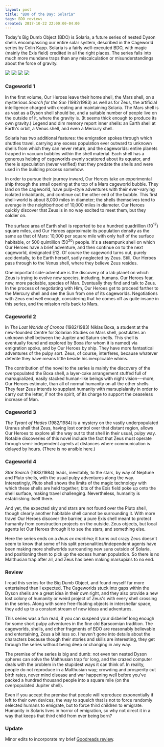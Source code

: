 ```yaml
---
layout: post
title: "BDO of the Day: Solaria"
tags: BDO reviews
created: 2017-10-22 22:00:00-04:00
---
```

Today's Big Dumb Object (BDO) is Solaria, a future series of nested Dyson shells encompassing our entire solar system, described in the Cageworld series by Colin Kapp.  Solaria is a fairly well-executed BDO, with magic (mainly the Exis field) credited in all the right places.  The series falls into much more mundane traps than any miscalculation or misunderstandings about the force of gravity.

<a href="https://www.amazon.com/Search-Sun-Cageworld-Colin-Kapp/dp/0879978589/ref=as_li_ss_il?ie=UTF8&linkCode=li2&tag=mcdema-20&linkId=60af101961b814fb97470eb785bbfd53" target="_blank"><img border="0" src="//ws-na.amazon-adsystem.com/widgets/q?_encoding=UTF8&ASIN=0879978589&Format=_SL160_&ID=AsinImage&MarketPlace=US&ServiceVersion=20070822&WS=1&tag=mcdema-20" ></a><img src="https://ir-na.amazon-adsystem.com/e/ir?t=mcdema-20&l=li2&o=1&a=0879978589" width="1" height="1" border="0" alt="" style="border:none !important; margin:0px !important;" /> <a href="https://www.amazon.com/Lost-Worlds-Cronus-Cageworld-2/dp/0879978856/ref=as_li_ss_il?_encoding=UTF8&qid=1508723951&sr=1-4&linkCode=li2&tag=mcdema-20&linkId=bca579b4ce08ec76fcf97c89a7c36bb2" target="_blank"><img border="0" src="//ws-na.amazon-adsystem.com/widgets/q?_encoding=UTF8&ASIN=0879978856&Format=_SL160_&ID=AsinImage&MarketPlace=US&ServiceVersion=20070822&WS=1&tag=mcdema-20" ></a><img src="https://ir-na.amazon-adsystem.com/e/ir?t=mcdema-20&l=li2&o=1&a=0879978856" width="1" height="1" border="0" alt="" style="border:none !important; margin:0px !important;" /> <a href="https://www.amazon.com/Tyrant-Hades-Cageworld-3/dp/0879979194/ref=as_li_ss_il?_encoding=UTF8&qid=1508723951&sr=1-5&linkCode=li2&tag=mcdema-20&linkId=50d324efd251af5a87e35d3a10b2a149" target="_blank"><img border="0" src="//ws-na.amazon-adsystem.com/widgets/q?_encoding=UTF8&ASIN=0879979194&Format=_SL160_&ID=AsinImage&MarketPlace=US&ServiceVersion=20070822&WS=1&tag=mcdema-20" ></a><img src="https://ir-na.amazon-adsystem.com/e/ir?t=mcdema-20&l=li2&o=1&a=0879979194" width="1" height="1" border="0" alt="" style="border:none !important; margin:0px !important;" /> <a href="https://www.amazon.com/Star-Search-Cageworld-Colin-Kapp/dp/0879979429/ref=as_li_ss_il?_encoding=UTF8&qid=1508723951&sr=1-3&linkCode=li2&tag=mcdema-20&linkId=4bc9832c8913c9e1b2ba4e9446500f80" target="_blank"><img border="0" src="//ws-na.amazon-adsystem.com/widgets/q?_encoding=UTF8&ASIN=0879979429&Format=_SL160_&ID=AsinImage&MarketPlace=US&ServiceVersion=20070822&WS=1&tag=mcdema-20" ></a><img src="https://ir-na.amazon-adsystem.com/e/ir?t=mcdema-20&l=li2&o=1&a=0879979429" width="1" height="1" border="0" alt="" style="border:none !important; margin:0px !important;" />

### Cageworld 1

In the first volume, Our Heroes leave their home shell, the Mars shell, on a mysterious *Search for the Sun* (1982/1983) as well as for Zeus, the artificial intelligence charged with creating and maintaining Solaria.  The Mars shell is as vast as a Dyson shell should be, and a suitable number of people live on the outside of it, where the gravity is.  (It seems thick enough to produce its own gravity.)  Legend and dim memory report inner shells: an Earth shell at Earth's orbit, a Venus shell, and even a Mercury shell.

Solaria has two additional features: the emigration spokes through which shuttles travel, carrying any excess population ever outward to unknown shells from which they can never return, and the cageworlds: entire planets trapped in vacuum bubbles within the shell material.  Each shell has a generous helping of cageworlds evenly scattered about its equator, and there is speculation (never verified) that they predate the shells and were used in the building process somehow.

In order to pursue their journey inward, Our Heroes take an experimental ship through the small opening at the top of a Mars cageworld bubble.  They land on the cageworld, have pulp-style adventures with their ever-varying isolated inhabitants, and continue out the other end of the bubble.  This first shell-world is about 8,000 miles in diameter; the shells themselves tend to average in the neighborhood of 10,000 miles in diameter.  Our Heroes quickly discover that Zeus is in no way excited to meet them, but they soldier on.

The surface area of Earth shell is reported to be a hundred quadrillion (10<sup>17</sup>) square miles, and Our Heroes approximate its population density as the same as that of Mars:  10,000 per square mile with only half of the surface habitable, or 500 quintillion (50<sup>20</sup>) people.  It's a steampunk shell on which Our Heroes have a brief adventure, and then continue on to the next cageworld, designated E12.  Of course the cageworld turns out, purely accidentally, to be Earth herself, sadly neglected by Zeus.  Still, Our Heroes pass through to the Venus shell, where they believe Zeus resides.

One important side-adventure is the discovery of a lab planet on which Zeus is trying to evolve new species, including, humans.  Our Heroes fear, new, more packable, species of Man.  Eventually they find and talk to Zeus.  In the process of negotiating with Him, Our Heroes get to proceed farther to the Mercury shell and see the Sun from one of its cageworlds.  Negotiations with Zeus end well enough, considering that he comes off as quite insane in this series, and the mission rolls back to Mars.

### Cageworld 2

In *The Lost Worlds of Cronos* (1982/1983) Niklas Boxa, a student at the new-founded Centre for Solarian Studies on Mars shell, postulates an unknown shell between the Jupiter and Saturn shells.  This shell is eventually found and explored by Boxa (for whom it is named) via emigration spoke, and by Our Heroes by ship.  They have more fantastical adventures of the pulpy sort.  Zeus, of course, interferes, because whatever détente they have means little beside his inexplicable whims.

The contribution of the novel to the series is mainly the discovery of the overpopulated the Boxa shell, a layer-cake arrangement stuffed full of marsupialized, easily stacked human-like beings with night vision---more, Our Heroes estimate, than all of normal humanity on all the other shells.  They fear Zeus intends to supplant humanity with marsupialanity in order to carry out the letter, if not the spirit, of its charge to support the ceaseless increase of Man.

### Cageworld 3

*The Tyrant of Hades* (1982/1984) is a mystery on the vastly underpopulated Uranus shell that Zeus, having lost control over that distant region, allows Our Heroes to explore all the way out to that shell in their usual, pulpy way.  Notable discoveries of this novel include the fact that Zeus must operate through semi-independent agents at distances where communication is delayed by hours.  (There is no ansible here.)

### Cageworld 4

*Star Search* (1983/1984) leads, inevitably, to the stars, by way of Neptune and Pluto shells, with the usual pulpy adventures along the way.  Interestingly, Pluto shell shows the limits of the magic technology with which these shells are held together; bits of the Exis field poke up onto the shell surface, making travel challenging.  Nevertheless, humanity is establishing itself there.

And yet, the expected sky and stars are not found over the Pluto shell, though clearly another habitable shell cannot be surrounding it.  With more travel Our Heroes discover the barrier, a pure Exis shell meant to protect humanity from construction projects on the outside.  Zeus objects, but local agents let Our Heroes through it to see the stars, and something else.

Here the series ends on a *deus ex machina*; it turns out crazy Zeus doesn't seem to know that some of his split personalities/independent agents have been making more shellworlds surrounding new suns outside of Solaria, and positioning them to pick up the excess human population.  So there is no Malthusian trap after all, and Zeus has been making marsupials to no end.

### Review

I read this series for the Big Dumb Object, and found myself far more entertained than I expected.  The Cageworlds stuck into gaps within the Dyson shells are a great idea in their own right, and they also provide a new lost colony of humanity or weird project of Zeus's with every shell crossing in the series.  Along with some free-floating objects in intershellar space, they add up to a constant stream of new ideas and adventures.

This series was a fun read, if you can suspend your disbelief long enough for some short pulpy adventures in the fine old Barsoomian tradition.  The cageworlds, shells, and other fragments of BDO are reasonably believable and entertaining, Zeus a bit less so.  I haven't gone into details about the characters because though their stories and skills are interesting, they get through the series without being deep or changing in any way.

The premise of the series is big and dumb:  not even ten nested Dyson spheres can solve the Malthusian trap for long, and the crazed computer deals with the problem in the stupidest ways it can think of.  In reality, people do not reproduce in a Malthusian way; crowding and prosperity cut birth rates, never mind disease and war happening well before you've packed a hundred thousand people into a square mile (on the overpopulated Jupiter shell).

Even if you accept the premise that people will reproduce exponentially if left to their own devices, the way to squelch that is not to force randomly selected humans to emigrate, but to force third children to emigrate.  Humanity in Solaris lives in horror of emigration, so why not direct it in a way that keeps that third child from ever being born?

### Update

Minor edits to incorporate my brief [Goodreads review](https://www.goodreads.com/review/show/2141488076).
